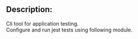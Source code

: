 ## Description:

Cli tool for application testing. <br/>
Configure and run jest tests using following module.
